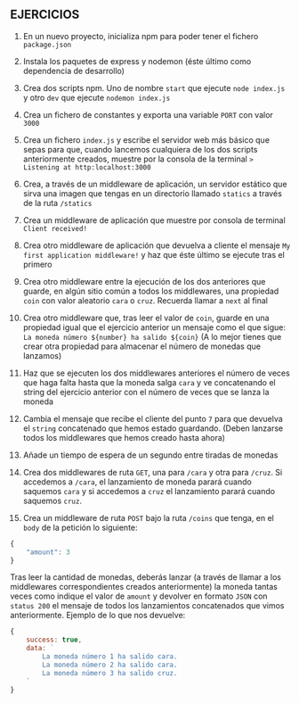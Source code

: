 ## EJERCICIOS

1. En un nuevo proyecto, inicializa npm para poder tener el fichero `package.json`
2. Instala los paquetes de express y nodemon (éste último como dependencia de desarrollo)
3. Crea dos scripts npm. Uno de nombre `start` que ejecute `node index.js` y otro `dev` que ejecute `nodemon index.js`
4. Crea un fichero de constantes y exporta una variable `PORT` con valor `3000`
5. Crea un fichero `index.js` y escribe el servidor web más básico que sepas para que, cuando lancemos cualquiera de los dos scripts anteriormente creados, muestre por la consola de la terminal `> Listening at http:localhost:3000`

6. Crea, a través de un middleware de aplicación, un servidor estático que sirva una imagen que tengas en un directorio llamado `statics` a través de la ruta `/statics`

7. Crea un middleware de aplicación que muestre por consola de terminal `Client received!`
8. Crea otro middleware de aplicación que devuelva a cliente el mensaje `My first application middleware!` y haz que éste último se ejecute tras el primero
9. Crea otro middleware entre la ejecución de los dos anteriores que guarde, en algún sitio común a todos los middlewares, una propiedad `coin` con valor aleatorio `cara` o `cruz`. Recuerda llamar a `next` al final
10. Crea otro middleware que, tras leer el valor de `coin`, guarde en una propiedad igual que el ejercicio anterior un mensaje como el que sigue: `La moneda número ${number} ha salido ${coin}` (A lo mejor tienes que crear otra propiedad para almacenar el número de monedas que lanzamos)
11. Haz que se ejecuten los dos middlewares anteriores el número de veces que haga falta hasta que la moneda salga `cara` y ve concatenando el string del ejercicio anterior con el número de veces que se lanza la moneda
12. Cambia el mensaje que recibe el cliente del punto `7` para que devuelva el `string` concatenado que hemos estado guardando. (Deben lanzarse todos los middlewares que hemos creado hasta ahora)
13. Añade un tiempo de espera de un segundo entre tiradas de monedas
14. Crea dos middlewares de ruta `GET`, una para `/cara` y otra para `/cruz`. Si accedemos a `/cara`, el lanzamiento de moneda parará cuando saquemos `cara` y si accedemos a `cruz` el lanzamiento parará cuando saquemos `cruz`.
15. Crea un middleware de ruta `POST` bajo la ruta `/coins` que tenga, en el `body` de la petición lo siguiente:
```js
{
    "amount": 3
}
```
Tras leer la cantidad de monedas, deberás lanzar (a través de llamar a los middlewares correspondientes creados anteriormente) la moneda tantas veces como indique el valor de `amount` y devolver en formato `JSON` con `status 200` el mensaje de todos los lanzamientos concatenados que vimos anteriormente.
Ejemplo de lo que nos devuelve:
```js
{
    success: true,
    data: `
        La moneda número 1 ha salido cara.
        La moneda número 2 ha salido cara.
        La moneda número 3 ha salido cruz.
    `
}
```
